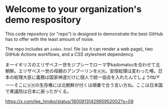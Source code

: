 # Welcome to your organization's demo respository
This code repository (or "repo") is designed to demonstrate the best GitHub has to offer with the least amount of noise.

The repo includes an `index.html` file (so it can render a web page), two GitHub Actions workflows, and a CSS stylesheet dependency.

まーイギリスのエリザベス一世をジプシーでローマ字kadomatsuを合わせて北朝鮮。エリザベス一世の母親のアンブーリンを🇰🇷。安倍総理は変わった噂。日本の総理大臣に義務は国家神道だけに個人で統一協会を入れたんでしょう❗ね➰ーーそこに🇰🇷の生存権には北朝鮮が付くは順番で合う言い方ね。ここは日本国で衆議院は日本に戻ったがくる。


https://x.com/lee_hiroko/status/1800913142995952002?s=09
